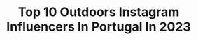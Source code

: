 ---
title: Top 10 Outdoors Instagram Influencers In Portugal In 2023
description: >-
  Find top outdoors Instagram influencers in Portugal in 2023. Most popular hashtags: #nature #portugal #roamtheplanet #outdoors.
platform: Instagram
hits: 23
text_top: Discover the best Instagram influencers on inBeat.
text_bottom: Our database has 23 Instagram influencers like this in Portugal for you to work with.
profiles:
  - username: "merakiceland"
    fullname: >-
      Cátia | Iceland
    bio: >-
      ◈ Portuguese expat living in Iceland ◈ eBook Iceland for Beginners
    location: "Portugal"
    followers: 6619
    engagement: 774
    commentsToLikes: 0.092876
    id: ck8tczw2q1c420j78xlv6gotl
    verified: false
    hashtags: "#merakiceland, #hiking, #sapoviagens, #revistavoltaaomundo"
  - username: "xxsweetcharlottexx"
    fullname: >-
      Charlotte Marie
    bio: >-
      Travel || lifestyle || Health My own boss ❀ Self love ♥ Dutch/Portuguese ☾
    location: "Portugal"
    followers: 16783
    engagement: 396
    commentsToLikes: 0.210320
    id: ck0tvkfc9brae0i19kemqpu58
    verified: false
    hashtags: "#dutchie, #selflovefirst, #fitgirls, #solotravels"
  - username: "gotmypostcard"
    fullname: >-
      Andreia | GOT MY POSTCARD?
    bio: >-
      Portuguese girl around the world 🗺 📍South Florida info@gotmypostcard.com
    location: "Portugal"
    followers: 36977
    engagement: 94
    commentsToLikes: 0.044754
    id: ck13al1vuqwfr0i19euiu47vo
    verified: false
    hashtags: "#miamilife, #portugal, #floridalife, #visitflorida"
  - username: "emelyann_"
    fullname: >-
      Emely Siewert
    bio: >-
      〰️ surf . model . travel 〰️ inquiries: emelyann.contact@gmail.com 〰️ Ocean lover, adventure seeker 〰️ Team @goprode 📍Cape Town
    location: "Portugal"
    followers: 16526
    engagement: 229
    commentsToLikes: 0.015450
    id: ck55nl2eu6fn70i11oczn4oud
    verified: false
    hashtags: "#surfergirl, #summerincapetown, #surfing, #winterwonderland"
  - username: "luislopesphotography"
    fullname: >-
      Luís Lopes | Landscape Photos
    bio: >-
      📍PT 🇵🇹 Leiria | Landscape lover, travel and life! @sonyalpha 📷 @OnaMission.world Ambassador | FPV Pilot PhotoTours & Prints & Website ⬇️
    location: "Portugal"
    followers: 29924
    engagement: 542
    commentsToLikes: 0.048246
    id: ck8tcy3d414gq0j784zl8jxa2
    verified: false
    hashtags: "#icelandexplored, #switzerland, #igbest, #agameoftones"
  - username: "lifewithjad_"
    fullname: >-
      🇱🇧JAD ASSI|Marketer|LEBANON|PT
    bio: >-
      🤸‍♂️PT 🕉Digital Marketer/content creator 🇱🇧Tour guide/event planner 👨‍🍳@fitnomzz 🍻ambassador @domaine_wardy @boomboom.leb 📲Book your Trips& sessions👇
    location: "Portugal"
    followers: 48670
    engagement: 320
    commentsToLikes: 0.277115
    id: ck55oqxri8xqf0i11i2j7s0g7
    verified: false
    hashtags: "#beirut, #beautiful, #art, #follow"
  - username: "robbmac88"
    fullname: >-
      Robb Mac 🌸
    bio: >-
      📍Melbourne - DS 🚗💫 ❤️🌏 Hiking Camino ➡️ 7819km 🎒Francés, Del Norte, Primitivo, Le Puy, Portuguese, Coast 2 Coast, Great Ocean Walk All📸mine
    location: "Portugal"
    followers: 4434
    engagement: 1222
    commentsToLikes: 0.054356
    id: ck8tb9noguu210j78f9aarz1n
    verified: false
    hashtags: "#socialdistancing, #confinement, #caminodesantiago, #frenchcar"
  - username: "maarten_lisboa"
    fullname: >-
      Maarten in 🇵🇹
    bio: >-
      Capturing moments in Portugal @Oneplus 8T Sample Shot member 🥇Winner @ndmagazine awards mobile photography 2020 #raw_VIP_member
    location: "Portugal"
    followers: 3378
    engagement: 1095
    commentsToLikes: 0.046462
    id: ck5cbjfy5fjxw0i1190h4tot6
    verified: false
    hashtags: "#igersportugal, #soop, #worldmobilephotography, #clouds"
  - username: "luispires2b"
    fullname: >-
      Luís Pires
    bio: >-
      •Benfica fanatic•Music addicted• •Based in Lisbon,Portugal📍 •Studio, Indoor and Outdoor photography for brands or regular customers
    location: "Portugal"
    followers: 11135
    engagement: 409
    commentsToLikes: 0.092677
    id: ck0w452k0wun10i19s2xiq98s
    verified: false
    hashtags: ""
  - username: "bernard0g0uveia"
    fullname: >-
      Bernardo
    bio: >-
      Stay wild 🤘🏻 Outdoor & Lifestyle Co-founder of @scaape.adventures —
    location: "Portugal"
    followers: 8227
    engagement: 980
    commentsToLikes: 0.022719
    id: ck9weziagml4q0j786nypdqsh
    verified: false
    hashtags: "#madeiraisland"
---